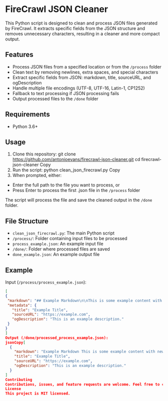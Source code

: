 # FireCrawl JSON Cleaner

This Python script is designed to clean and process JSON files generated by FireCrawl. It extracts specific fields from the JSON structure and removes unnecessary characters, resulting in a cleaner and more compact output.

## Features

- Process JSON files from a specified location or from the `/process` folder
- Clean text by removing newlines, extra spaces, and special characters
- Extract specific fields from JSON: markdown, title, sourceURL, and ogDescription
- Handle multiple file encodings (UTF-8, UTF-16, Latin-1, CP1252)
- Fallback to text processing if JSON processing fails
- Output processed files to the `/done` folder

## Requirements

- Python 3.6+

## Usage

1. Clone this repository:
git clone https://github.com/antonioevans/firecrawl-json-cleaner.git
cd firecrawl-json-cleaner
Copy
2. Run the script:
python clean_json_firecrawl.py
Copy
3. When prompted, either:
- Enter the full path to the file you want to process, or
- Press Enter to process the first .json file in the `/process` folder

The script will process the file and save the cleaned output in the `/done` folder.

## File Structure

- `clean_json_firecrawl.py`: The main Python script
- `/process/`: Folder containing input files to be processed
- `process_example.json`: An example input file
- `/done/`: Folder where processed files are saved
- `done_example.json`: An example output file

## Example

Input (`/process/process_example.json`):
```json
[
{
 "markdown": "## Example Markdown\n\nThis is some example content with newlines and special characters!",
 "metadata": {
   "title": "Example Title",
   "sourceURL": "https://example.com",
   "ogDescription": "This is an example description."
 }
}
]
Output (/done/processed_process_example.json):
jsonCopy[
  {
    "markdown": "Example Markdown This is some example content with newlines and special characters",
    "title": "Example Title",
    "sourceURL": "https://example.com",
    "ogDescription": "This is an example description."
  }
]
Contributing
Contributions, issues, and feature requests are welcome. Feel free to check issues page if you want to contribute.
License
This project is MIT licensed.